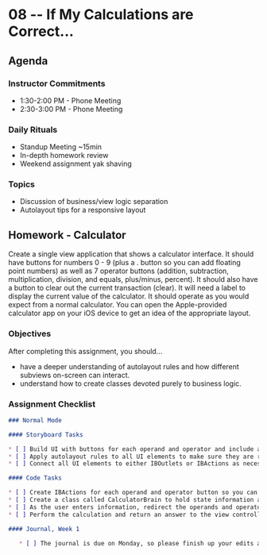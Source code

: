# 08 -- If My Calculations are Correct...

## Agenda
### Instructor Commitments
* 1:30-2:00 PM - Phone Meeting
* 2:30-3:00 PM - Phone Meeting

### Daily Rituals

* Standup Meeting ~15min
* In-depth homework review
* Weekend assignment yak shaving

### Topics

* Discussion of business/view logic separation
* Autolayout tips for a responsive layout


## Homework - Calculator

Create a single view application that shows a calculator interface. It should have buttons for numbers 0 - 9 (plus a . button so you can add floating point numbers) as well as 7 operator buttons (addition, subtraction, multiplication, division, and equals, plus/minus, percent). It should also have a button to clear out the current transaction (clear). It will need a label to display the current value of the calculator. It should operate as you would expect from a normal calculator. You can open the Apple-provided calculator app on your iOS device to get an idea of the appropriate layout.

### Objectives

After completing this assignment, you should…

* have a deeper understanding of autolayout rules and how different subviews on-screen can interact.
* understand how to create classes devoted purely to business logic.


### Assignment Checklist
```markdown
### Normal Mode

#### Storyboard Tasks

* [ ] Build UI with buttons for each operand and operator and include a label to display the input from the user.
* [ ] Apply autolayout rules to all UI elements to make sure they are responsive and will fit within the bounds of the device's screen.
* [ ] Connect all UI elements to either IBOutlets or IBActions as necessary.

#### Code Tasks

* [ ] Create IBActions for each operand and operator button so you can respond whenever the user taps a button.
* [ ] Create a class called CalculatorBrain to hold state information about the current calculation. An object of this type will be created and destroyed as each "calculation transaction" is performed by the user.
* [ ] As the user enters information, redirect the operands and operators to the CalculatorBrain class so when they tap the _=_ button, the brain will be ready to perform the calculation.
* [ ] Perform the calculation and return an answer to the view controller for display on-screen.

#### Journal, Week 1

   * [ ] The journal is due on Monday, so please finish up your edits and only add a link to the PR to today's issue once you have completed it. Also, have 1 other person in-class read through the entry and provide feedback to you in your PR. When they comment, it will attach their GH username so we'll be able to see who you picked.
```
